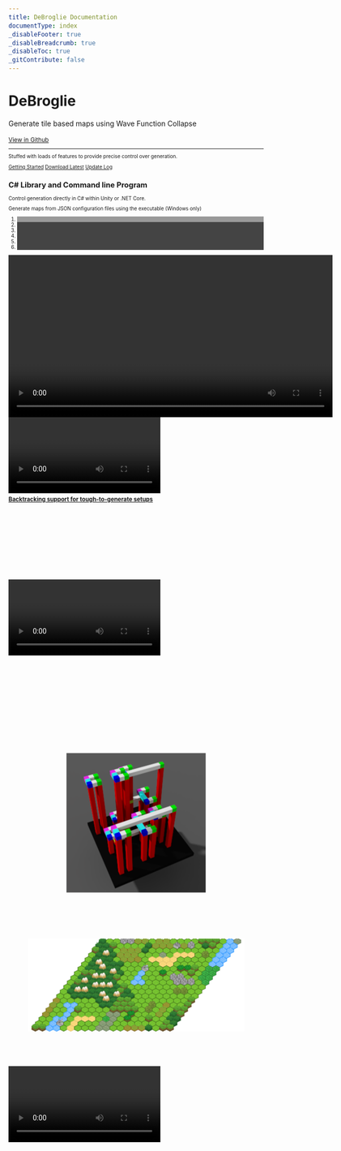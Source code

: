 ```yaml
---
title: DeBroglie Documentation
documentType: index
_disableFooter: true
_disableBreadcrumb: true
_disableToc: true
_gitContribute: false
---
```


<div class="container">

  <div class="jumbotron">
    <h1 class="display-4">DeBroglie</h1>
    <p class="lead">Generate tile based maps using Wave Function Collapse</p>
    <small class="text-muted"><a class="github-link" href="https://github.com/BorisTheBrave/DeBroglie">View in Github</a><small>
    <hr class="my-4">
    <p>Stuffed with loads of features to provide precise control over generation.</p>
    <p class="lead">
      <a class="btn btn-primary btl-lg" href="articles/index.md" role="button">Getting Started</a>
      <a class="btn btn-primary btl-lg" href="https://github.com/BorisTheBrave/DeBroglie/releases" role="button">Download Latest</a>
      <a class="btn btn-primary btl-lg" href="articles/release_notes.md" role="button">Update Log</a>
    </p>
  </div>

  <div class="row">
    <div class="col-md-8 col-md-offset-2 text-center">
      <section>
        <h2>C# Library and Command line Program</h2>
        <p class="lead">Control generation directly in C# within Unity or .NET Core.</p>
        <p>Generate maps from JSON configuration files using the executable (Windows only)</p> 
      </section>
    </div>
  </div>

  <div class="row">
    <div class="col-md-8 col-md-offset-2 text-center">
      <style>
      .carousel-indicators li {
          border-color: #BBBBBB;
          background-color: #444444;
      }
      .carousel-indicators .active {
          background-color: #999999;
      }
      .item {
          position: relative;
          height:100%;
      }
      .carousel-inner img {
          position: absolute;
          top: 50%;
          left: 50%;
          transform: translateY(-50%) translateX(-50%);
      }
      </style>
      <div id="carousel" class="carousel slide" data-ride="carousel" data-interval="8000">
        <!-- Indicators -->
        <ol class="carousel-indicators">
          <li data-target="#carousel" data-slide-to="0" class="active"></li>
          <li data-target="#carousel" data-slide-to="1"></li>
          <li data-target="#carousel" data-slide-to="2"></li>
          <li data-target="#carousel" data-slide-to="3"></li>
          <li data-target="#carousel" data-slide-to="4"></li>
          <li data-target="#carousel" data-slide-to="5"></li>
        </ol>
        <!-- Wrapper for slides -->
        <div class="carousel-inner" role="listbox" style="width:100%; height: 320px !important;">
          <div class="item active">
            <a href="https://github.com/BorisTheBrave/DeBroglie/blob/master/samples/platformer/platformer.json">
            <video src="images/platformer.webm" autoplay loop width="640" height="320"
                style="background-color: #55b4ff">
            </video>
            </a>
          </div>
          <div class="item">
            <a href="https://github.com/BorisTheBrave/DeBroglie/blob/master/samples/castle/castle.json">
            <video src="images/castle_fixed.webm" autoplay loop>
            </a>
          </div>
          <div class="item">
            <a href="https://github.com/BorisTheBrave/DeBroglie/blob/master/samples/grass/map.json"><video src="images/rotation.webm" autoplay loop></video></a>
          </div>
          <div class="item">
            <a href="https://github.com/BorisTheBrave/DeBroglie/blob/master/samples/docs/columns.json"><img src="images/columns_out.png"/></a>
          </div>
          <div class="item">
            <a href="https://github.com/BorisTheBrave/DeBroglie/blob/master/samples/docs/hexmini.json"><img src="images/hexmini_out.png"/></a>
          </div>
          <div class="item">
            <a href="https://github.com/BorisTheBrave/DeBroglie/blob/master/samples/mxgmn/circles.json">
            <video src="images/circles.webm" autoplay loop>
            </a>
          </div>
        </div>
        <!-- Controls -->
        <a class="left carousel-control" data-target="#carousel" role="button" data-slide="prev">
          <span class="glyphicon glyphicon-chevron-left" aria-hidden="true"></span>
          <span class="sr-only">Previous</span>
        </a>
        <a class="right carousel-control" data-target="#carousel" role="button" data-slide="next">
          <span class="glyphicon glyphicon-chevron-right" aria-hidden="true"></span>
          <span class="sr-only">Next</span>
        </a>
      </div>
    </div>
  </div>

  <div class="row">
    <div class="col-md-8 col-md-offset-2 text-center">
      <section>
        <h2>Features</h2>
        <h3>Generate tile maps using the WFC algorithm</h3>
        <h3><a href="articles/features.md#topology">2d, 3d and hexagonal generation</a></h3>
        <h3><a href="articles/features.md#path">Constraint generation to only connected paths</a></h3>
        <h3><a href="articles/features.md#backtracking">Backtracking support for tough-to-generate setups</a></h3>
      </section>
    </div>
  </div>
</div>